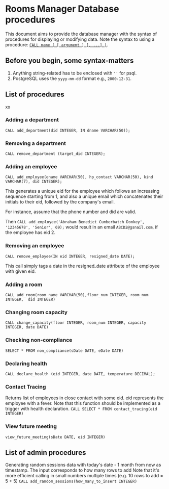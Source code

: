 # Rooms Manager Database procedures
This document aims to provide the database manager with the syntax of procedures for displaying or modifying data.
Note the syntax to using a procedure: [`CALL name ( [ argument ] [, ...] )`](https://www.postgresql.org/docs/11/sql-call.html).
## Before you begin, some syntax-matters
1. Anything string-related has to be enclosed with `''` for psql.
2. PostgreSQL uses the `yyyy-mm-dd` format e.g., `2000-12-31`.
## List of procedures
xx
### Adding a department
`CALL add_department(did INTEGER, IN dname VARCHAR(50));`

### Removing a department
`CALL remove_department (target_did INTEGER);`

### Adding an employee
`CALL add_employee(ename VARCHAR(50), hp_contact VARCHAR(50), kind VARCHAR(7), did INTEGER);`

This generates a unique eid for the employee which follows an  increasing sequence starting from 1, and also a unique email which concatenates their initials to their eid, followed by the company's email. 

For instance, assume that the phone number and did are valid. 

Then  `CALL add_employee('Abraham Benedict Cumberbatch Donkey', '12345678', 'Senior', 69);` would result in an email `ABCD2@gsnail.com`, if the employee has eid 2.

### Removing an employee
`CALL remove_employee(IN eid INTEGER, resigned_date DATE);`

This call simply tags a date in the resigned_date attribute of the employee with given eid.

### Adding a room
`CALL add_room(room_name VARCHAR(50),floor_num INTEGER, room_num INTEGER,  did INTEGER)`

### Changing room capacity
`CALL change_capacity(floor INTEGER, room_num INTEGER, capacity INTEGER, date DATE)`

### Checking non-compliance
`SELECT * FROM non_compliance(sDate DATE, eDate DATE)`

### Declaring health
`CALL declare_health (eid INTEGER, date DATE, temperature DECIMAL);`

### Contact Tracing
Returns list of employees in close contact with some eid. eid represents the employee with a fever.
Note that this function should be implemented as a trigger with health declaration.
`CALL SELECT * FROM contact_tracing(eid INTEGER)`

### View future meeting
`view_future_meeting(sDate DATE, eid INTEGER)`

## List of admin procedures
Generating random sessions data with today's date - 1 month from now as timestamp.
The input corresponds to how many rows to add
Note that it's more efficient calling in small numbers multiple times (e.g. 10 rows to add = 5 + 5)
`CALL add_random_sessions(how_many_to_insert INTEGER)`


